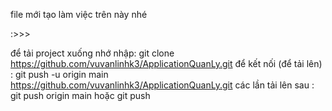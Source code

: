 file mới tạo
làm việc trên này nhé

:>>>

để tải project xuống nhớ nhập:
git clone https://github.com/vuvanlinhk3/ApplicationQuanLy.git
để kết nối (để tải lên) :
git push -u origin main https://github.com/vuvanlinhk3/ApplicationQuanLy.git
các lần tải lên sau : 
git push origin main hoặc git push

